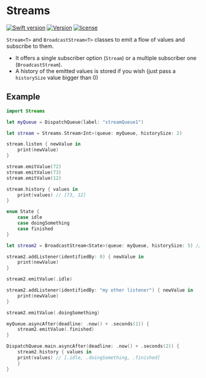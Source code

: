# Streams

[![Swift version](https://img.shields.io/badge/Swift-5-orange.svg)](https://swift.org/download)
[![Version](https://img.shields.io/badge/version-1.0-green.svg)](https://github.com/illescasDaniel/Swift-Streams/releases)
[![license](https://img.shields.io/github/license/mashape/apistatus.svg)](https://github.com/illescasDaniel/Swift-Streams/blob/master/LICENSE)

`Stream<T>` and `BroadcastStream<T>` classes to emit a flow of values and subscribe to them.

- It offers a single subscriber option (`Stream`) or a multiple subscriber one (`BroadcastStream`).
- A history of the emitted values is stored if you wish (just pass a `historySize` value bigger than 0)

## Example

```swift
import Streams

let myQueue = DispatchQueue(label: "streamQueue1")

let stream = Streams.Stream<Int>(queue: myQueue, historySize: 2)

stream.listen { newValue in
    print(newValue)
}

stream.emitValue(72)
stream.emitValue(73)
stream.emitValue(12)

stream.history { values in
    print(values) // [73, 12]
}
```
```swift
enum State {
    case idle
    case doingSomething
    case finished
}

let stream2 = BroadcastStream<State>(queue: myQueue, historySize: 5) // or other queue

stream2.addListener(identifiedBy: 0) { newValue in
    print(newValue)
}

stream2.emitValue(.idle)

stream2.addListener(identifiedBy: "my other listener") { newValue in
    print(newValue)
}

stream2.emitValue(.doingSomething)

myQueue.asyncAfter(deadline: .now() + .seconds(1)) {
    stream2.emitValue(.finished)
}

DispatchQueue.main.asyncAfter(deadline: .now() + .seconds(2)) {
    stream2.history { values in
    print(values) // [.idle, .doingSomething, .finished]
    }
}
```
